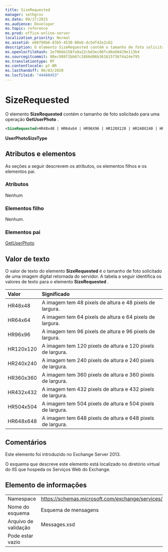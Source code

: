 ```yaml
---
title: SizeRequested
manager: sethgros
ms.date: 09/17/2015
ms.audience: Developer
ms.topic: reference
ms.prod: office-online-server
localization_priority: Normal
ms.assetid: e86f98b6-83b5-4530-80eb-dc5df42e2c62
description: O elemento SizeRequested contém o tamanho de foto solicitado para uma operação GetUserPhoto.
ms.openlocfilehash: 2e79bbb158fa9a22cbd3ec08fcd6e60429e113b4
ms.sourcegitcommit: 88ec988f2bb67c1866d06b361615f3674a24e795
ms.translationtype: MT
ms.contentlocale: pt-BR
ms.lasthandoff: 06/03/2020
ms.locfileid: "44460453"
---
```

# <a name="sizerequested"></a>SizeRequested

O elemento **SizeRequested** contém o tamanho de foto solicitado para uma operação **GetUserPhoto** . 
  
```XML
<SizeRequested>HR48x48 | HR64x64 | HR96X96 | HR120X120 | HR240X240 | HR360X360 | HR432X432 | HR504X504 | HR648X648</SizeRequested>
```

 **UserPhotoSizeType**
## <a name="attributes-and-elements"></a>Atributos e elementos

As seções a seguir descrevem os atributos, os elementos filhos e os elementos pai.
  
### <a name="attributes"></a>Atributos

Nenhum
  
### <a name="child-elements"></a>Elementos filho

Nenhum.
  
### <a name="parent-elements"></a>Elementos pai

[GetUserPhoto](getuserphoto.md)
  
## <a name="text-value"></a>Valor de texto

O valor de texto do elemento **SizeRequested** é o tamanho de foto solicitado de uma imagem digital retornada do servidor. A tabela a seguir identifica os valores de texto para o elemento **SizeRequested** . 
  
|**Valor**|**Significado**|
|:-----|:-----|
|HR48x48  <br/> |A imagem tem 48 pixels de altura e 48 pixels de largura.  <br/> |
|HR64x64  <br/> |A imagem tem 64 pixels de altura e 64 pixels de largura.  <br/> |
|HR96x96  <br/> |A imagem tem 96 pixels de altura e 96 pixels de largura.  <br/> |
|HR120x120  <br/> |A imagem tem 120 pixels de altura e 120 pixels de largura.  <br/> |
|HR240x240  <br/> |A imagem tem 240 pixels de altura e 240 pixels de largura.  <br/> |
|HR360x360  <br/> |A imagem tem 360 pixels de altura e 360 pixels de largura.  <br/> |
|HR432x432  <br/> |A imagem tem 432 pixels de altura e 432 pixels de largura.  <br/> |
|HR504x504  <br/> |A imagem tem 504 pixels de altura e 504 pixels de largura.  <br/> |
|HR648x648  <br/> |A imagem tem 648 pixels de altura e 648 pixels de largura.  <br/> |
   
## <a name="remarks"></a>Comentários

Este elemento foi introduzido no Exchange Server 2013.
  
O esquema que descreve este elemento está localizado no diretório virtual do IIS que hospeda os Serviços Web do Exchange.
  
## <a name="element-information"></a>Elemento de informações

|||
|:-----|:-----|
|Namespace  <br/> |https://schemas.microsoft.com/exchange/services/2006/messages  <br/> |
|Nome do esquema  <br/> |Esquema de mensagens  <br/> |
|Arquivo de validação  <br/> |Messages.xsd  <br/> |
|Pode estar vazio  <br/> ||
   


